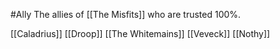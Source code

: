 #Ally
The allies of [[The Misfits]] who are trusted 100%.

[[Caladrius]]
[[Droop]]
[[The Whitemains]]
[[Veveck]]
[[Nothy]]